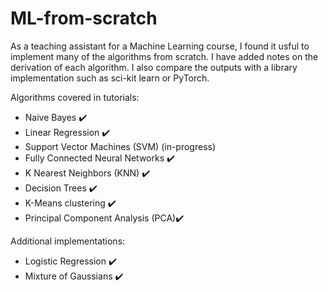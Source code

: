 # ML-from-scratch
As a teaching assistant for a Machine Learning course, I found it usful to implement many of the algorithms from scratch. I have added notes on the derivation of each algorithm. I also compare the outputs with a library implementation such as sci-kit learn or PyTorch.

Algorithms covered in tutorials:
- Naive Bayes :heavy_check_mark:
- Linear Regression :heavy_check_mark:
- Support Vector Machines (SVM) (in-progress)
- Fully Connected Neural Networks :heavy_check_mark:
- K Nearest Neighbors (KNN) :heavy_check_mark:
- Decision Trees :heavy_check_mark:
- K-Means clustering :heavy_check_mark:
- Principal Component Analysis (PCA):heavy_check_mark:

Additional implementations:
- Logistic Regression :heavy_check_mark:
- Mixture of Gaussians :heavy_check_mark:
